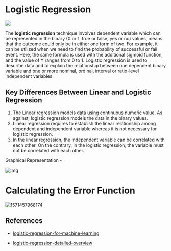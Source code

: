 # Logistic Regression

![](https://miro.medium.com/max/800/1*UgYbimgPXf6XXxMy2yqRLw.png)

The **logistic regression** technique involves dependent variable which can be represented in the binary (0 or 1, true or false, yes or no) values, means that the outcome could only be in either one form of two. For example, it can be utilized when we need to find the probability of successful or fail event. Here, the same formula is used with the additional sigmoid function, and the value of Y ranges from 0 to 1. Logistic regression is used to describe data and to explain the relationship between one dependent binary variable and one or more nominal, ordinal, interval or ratio-level independent variables.

## Key Differences Between Linear and Logistic Regression

1. The Linear regression models data using continuous numeric value. As against, logistic regression models the data in the binary values.
2. Linear regression requires to establish the linear relationship among dependent and independent variable whereas it is not necessary for logistic regression.
3. In the linear regression, the independent variable can be correlated with each other. On the contrary, in the logistic regression, the variable must not be correlated with each other.

Graphical Representation - 

 ![img](https://www.saedsayad.com/images/LogReg_1.png) 

# Calculating the Error Function

![1571457968174](C:\Users\Shudipto\AppData\Roaming\Typora\typora-user-images\1571457968174.png)

## References

- [logistic-regression-for-machine-learning](https://machinelearningmastery.com/logistic-regression-for-machine-learning/)

- [logistic-regression-detailed-overview](https://towardsdatascience.com/logistic-regression-detailed-overview-46c4da4303bc)